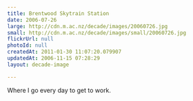 ```yaml
---
title: Brentwood Skytrain Station
date: 2006-07-26
large: http://cdn.m.ac.nz/decade/images/20060726.jpg
small: http://cdn.m.ac.nz/decade/images/small/20060726.jpg
flickrUrl: null
photoId: null
createdAt: 2011-01-30 11:07:20.079907
updatedAt: 2006-11-15 07:28:29
layout: decade-image

---
```

Where I go every day to get to work.
